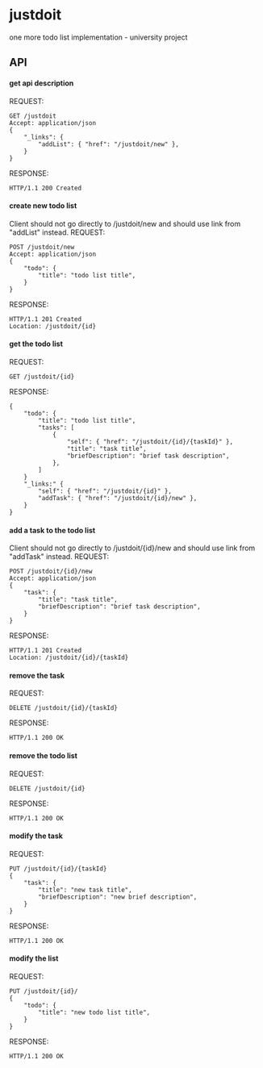 # justdoit
one more todo list implementation - university project

## API
#### get api description
REQUEST:
```
GET /justdoit
Accept: application/json
{
	"_links": {
		"addList": { "href": "/justdoit/new" },
	}
}
```
RESPONSE:
```
HTTP/1.1 200 Created
```
#### create new todo list
Client should not go directly to /justdoit/new and should use link from
"addList" instead.
REQUEST:
```
POST /justdoit/new
Accept: application/json
{
	"todo": {
		"title": "todo list title",
	}
}
```
RESPONSE:
```
HTTP/1.1 201 Created
Location: /justdoit/{id}
```
#### get the todo list
REQUEST:
```
GET /justdoit/{id}
```
RESPONSE:
```
{
	"todo": {
		"title": "todo list title",
		"tasks": [
			{
				"self": { "href": "/justdoit/{id}/{taskId}" },
				"title": "task title",
				"briefDescription": "brief task description",
			},
		]
	}
	"_links:" {
		"self": { "href": "/justdoit/{id}" },
		"addTask": { "href": "/justdoit/{id}/new" },
	}
}
```
#### add a task to the todo list
Client should not go directly to /justdoit/{id}/new and should use link from
"addTask" instead.
REQUEST:
```
POST /justdoit/{id}/new
Accept: application/json
{
	"task": {
		"title": "task title",
		"briefDescription": "brief task description",
	}
}
```
RESPONSE:
```
HTTP/1.1 201 Created
Location: /justdoit/{id}/{taskId}
```
#### remove the task
REQUEST:
```
DELETE /justdoit/{id}/{taskId}
```
RESPONSE:
```
HTTP/1.1 200 OK
```
#### remove the todo list
REQUEST:
```
DELETE /justdoit/{id}
```
RESPONSE:
```
HTTP/1.1 200 OK
```
#### modify the task
REQUEST:
```
PUT /justdoit/{id}/{taskId}
{
	"task": {
		"title": "new task title",
		"briefDescription": "new brief description",
	}
}
```
RESPONSE:
```
HTTP/1.1 200 OK
```
#### modify the list
REQUEST:
```
PUT /justdoit/{id}/
{
	"todo": {
		"title": "new todo list title",
	}
}
```
RESPONSE:
```
HTTP/1.1 200 OK
```
